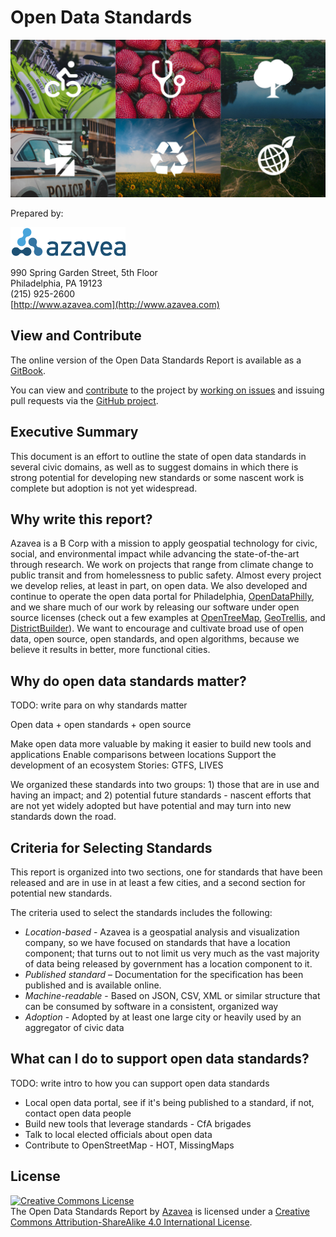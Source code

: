 # Open Data Standards

<a rel="Open Data Standards GitBook" href="https://azavea.gitbooks.io/open-data-standards/content/"><img alt="Open Data Standards GitBook" style="border-width:0" src="images/open-data-standards-tiles.jpg" /></a>

Prepared by:

<a rel="Azavea logo" href="http://www.azavea.com"><img alt="Azavea - Beyond Dots On A Map" style="border-width:0" src="images/azavea_trans_sm.png" /></a>

990 Spring Garden Street, 5th Floor<br>
Philadelphia, PA 19123<br>
(215) 925-2600<br>
[http://www.azavea.com](http://www.azavea.com)<br>

## View and Contribute
The online version of the Open Data Standards Report is available as a [GitBook](https://azavea.gitbooks.io/open-data-standards/content/).

You can view and [contribute](contribute.md) to the project by [working on issues](https://github.com/azavea/open-data-standards/issues/) and issuing pull requests via the [GitHub project](https://github.com/azavea/open-data-standards/).

## Executive Summary
This document is an effort to outline the state of open data standards in several civic domains, as well as to suggest domains in which there is strong potential for developing new standards or some nascent work is complete but adoption is not yet widespread.

## Why write this report?
Azavea is a B Corp with a mission to apply geospatial technology for civic, social, and environmental impact while advancing the state-of-the-art through research. We work on projects that range from climate change to public transit and from homelessness to public safety. Almost every project we develop relies, at least in part, on open data. We also developed and continue to operate the open data portal for Philadelphia, [OpenDataPhilly](http://www.opendataphilly.org/), and we share much of our work by releasing our software under open source licenses (check out a few examples at [OpenTreeMap](http://www.opentreemap.org/), [GeoTrellis](http://geotrellis.io), and [DistrictBuilder](http://www.districtbuilder.org/)). We want to encourage and cultivate broad use of open data, open source, open standards, and open algorithms, because we believe it results in better, more functional cities.


## Why do open data standards matter?
TODO: write para on why standards matter

Open data + open standards + open source

Make open data more valuable by making it easier to build new tools and applications
Enable comparisons between locations
Support the development of an ecosystem
Stories: GTFS, LIVES

We organized these standards into two groups: 1) those that are in use and having an impact; and 2) potential future standards - nascent efforts that are not yet widely adopted but have potential and may turn into new standards down the road.


## Criteria for Selecting Standards
This report is organized into two sections, one for standards that have been released and are in use in at least a few cities, and a second section for potential new standards.

The criteria used to select the standards includes the following:

 * *Location-based* - Azavea is a geospatial analysis and visualization company, so we have focused on standards that have a location component; that turns out to not limit us very much as the vast majority of data being released by government has a location component to it.
 * *Published standard* – Documentation for the specification has been published and is available online.
 * *Machine-readable* - Based on JSON, CSV, XML or similar structure that can be consumed by software in a consistent, organized way
 * *Adoption* - Adopted by at least one large city or heavily used by an aggregator of civic data

## What can I do to support open data standards?
TODO: write intro to how you can support open data standards
 * Local open data portal, see if it's being published to a standard, if not, contact open data people
 * Build new tools that leverage standards - CfA brigades
 * Talk to local elected officials about open data
 * Contribute to OpenStreetMap - HOT, MissingMaps


## License
<a rel="license" href="http://creativecommons.org/licenses/by-sa/4.0/"><img alt="Creative Commons License" style="border-width:0" src="https://i.creativecommons.org/l/by-sa/4.0/88x31.png" /></a><br>
The Open Data Standards Report by <a href="http://www.azavea.com">Azavea</a> is licensed under a <a rel="license" href="http://creativecommons.org/licenses/by-sa/4.0/">Creative Commons Attribution-ShareAlike 4.0 International License</a>.
